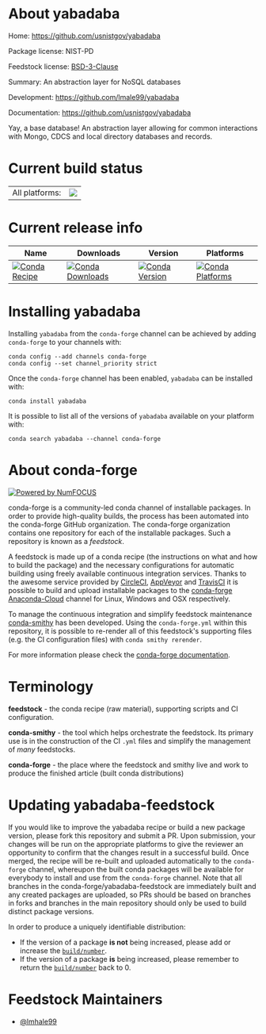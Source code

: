 About yabadaba
==============

Home: https://github.com/usnistgov/yabadaba

Package license: NIST-PD

Feedstock license: [BSD-3-Clause](https://github.com/conda-forge/yabadaba-feedstock/blob/master/LICENSE.txt)

Summary: An abstraction layer for NoSQL databases

Development: https://github.com/lmale99/yabadaba

Documentation: https://github.com/usnistgov/yabadaba

Yay, a base database! An abstraction layer allowing for common interactions
with Mongo, CDCS and local directory databases and records.


Current build status
====================


<table><tr><td>All platforms:</td>
    <td>
      <a href="https://dev.azure.com/conda-forge/feedstock-builds/_build/latest?definitionId=15292&branchName=master">
        <img src="https://dev.azure.com/conda-forge/feedstock-builds/_apis/build/status/yabadaba-feedstock?branchName=master">
      </a>
    </td>
  </tr>
</table>

Current release info
====================

| Name | Downloads | Version | Platforms |
| --- | --- | --- | --- |
| [![Conda Recipe](https://img.shields.io/badge/recipe-yabadaba-green.svg)](https://anaconda.org/conda-forge/yabadaba) | [![Conda Downloads](https://img.shields.io/conda/dn/conda-forge/yabadaba.svg)](https://anaconda.org/conda-forge/yabadaba) | [![Conda Version](https://img.shields.io/conda/vn/conda-forge/yabadaba.svg)](https://anaconda.org/conda-forge/yabadaba) | [![Conda Platforms](https://img.shields.io/conda/pn/conda-forge/yabadaba.svg)](https://anaconda.org/conda-forge/yabadaba) |

Installing yabadaba
===================

Installing `yabadaba` from the `conda-forge` channel can be achieved by adding `conda-forge` to your channels with:

```
conda config --add channels conda-forge
conda config --set channel_priority strict
```

Once the `conda-forge` channel has been enabled, `yabadaba` can be installed with:

```
conda install yabadaba
```

It is possible to list all of the versions of `yabadaba` available on your platform with:

```
conda search yabadaba --channel conda-forge
```


About conda-forge
=================

[![Powered by
NumFOCUS](https://img.shields.io/badge/powered%20by-NumFOCUS-orange.svg?style=flat&colorA=E1523D&colorB=007D8A)](https://numfocus.org)

conda-forge is a community-led conda channel of installable packages.
In order to provide high-quality builds, the process has been automated into the
conda-forge GitHub organization. The conda-forge organization contains one repository
for each of the installable packages. Such a repository is known as a *feedstock*.

A feedstock is made up of a conda recipe (the instructions on what and how to build
the package) and the necessary configurations for automatic building using freely
available continuous integration services. Thanks to the awesome service provided by
[CircleCI](https://circleci.com/), [AppVeyor](https://www.appveyor.com/)
and [TravisCI](https://travis-ci.com/) it is possible to build and upload installable
packages to the [conda-forge](https://anaconda.org/conda-forge)
[Anaconda-Cloud](https://anaconda.org/) channel for Linux, Windows and OSX respectively.

To manage the continuous integration and simplify feedstock maintenance
[conda-smithy](https://github.com/conda-forge/conda-smithy) has been developed.
Using the ``conda-forge.yml`` within this repository, it is possible to re-render all of
this feedstock's supporting files (e.g. the CI configuration files) with ``conda smithy rerender``.

For more information please check the [conda-forge documentation](https://conda-forge.org/docs/).

Terminology
===========

**feedstock** - the conda recipe (raw material), supporting scripts and CI configuration.

**conda-smithy** - the tool which helps orchestrate the feedstock.
                   Its primary use is in the construction of the CI ``.yml`` files
                   and simplify the management of *many* feedstocks.

**conda-forge** - the place where the feedstock and smithy live and work to
                  produce the finished article (built conda distributions)


Updating yabadaba-feedstock
===========================

If you would like to improve the yabadaba recipe or build a new
package version, please fork this repository and submit a PR. Upon submission,
your changes will be run on the appropriate platforms to give the reviewer an
opportunity to confirm that the changes result in a successful build. Once
merged, the recipe will be re-built and uploaded automatically to the
`conda-forge` channel, whereupon the built conda packages will be available for
everybody to install and use from the `conda-forge` channel.
Note that all branches in the conda-forge/yabadaba-feedstock are
immediately built and any created packages are uploaded, so PRs should be based
on branches in forks and branches in the main repository should only be used to
build distinct package versions.

In order to produce a uniquely identifiable distribution:
 * If the version of a package **is not** being increased, please add or increase
   the [``build/number``](https://docs.conda.io/projects/conda-build/en/latest/resources/define-metadata.html#build-number-and-string).
 * If the version of a package **is** being increased, please remember to return
   the [``build/number``](https://docs.conda.io/projects/conda-build/en/latest/resources/define-metadata.html#build-number-and-string)
   back to 0.

Feedstock Maintainers
=====================

* [@lmhale99](https://github.com/lmhale99/)

